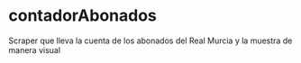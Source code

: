 # contadorAbonados
Scraper que lleva la cuenta de los abonados del Real Murcia y la muestra de manera visual
